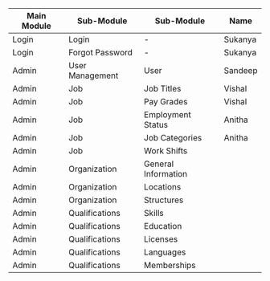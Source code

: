 |Main Module                    |Sub-Module                   |Sub-Module         |Name
|-------------------------------|-----------------------------|-------------------|-------
|Login                          |Login                        | -                 |Sukanya   
|Login                          |Forgot Password              | -                 |Sukanya 
|Admin                          |User Management              | User              |Sandeep          
|Admin                          |Job                          | Job Titles        |Vishal
|Admin                          |Job                          | Pay Grades        |Vishal
|Admin                          |Job                          | Employment Status |Anitha
|Admin                          |Job                          | Job Categories    |Anitha
|Admin                          |Job                          | Work Shifts       |
|Admin                          |Organization                 |General Information|
|Admin                          |Organization                 |Locations          |
|Admin                          |Organization                 |Structures         |
|Admin                          |Qualifications               |Skills             |
|Admin                          |Qualifications               |Education          |
|Admin                          |Qualifications               |Licenses           |
|Admin                          |Qualifications               |Languages          |
|Admin                          |Qualifications               |Memberships        |
